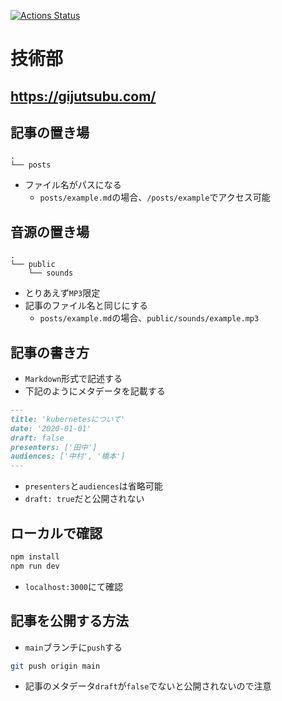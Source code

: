 [![Actions Status](https://github.com/gijutsubu/podcast/workflows/deploy/badge.svg)](https://github.com/gijutsubu/podcast/actions)

# 技術部

## <https://gijutsubu.com/>

## 記事の置き場

```
.
└── posts
```

- ファイル名がパスになる
  - `posts/example.md`の場合、`/posts/example`でアクセス可能

## 音源の置き場

```
.
└── public
    └── sounds
```

- とりあえず`MP3`限定
- 記事のファイル名と同じにする
  - `posts/example.md`の場合、`public/sounds/example.mp3`

## 記事の書き方

- `Markdown`形式で記述する
- 下記のようにメタデータを記載する

```md
---
title: 'kubernetesについて'
date: '2020-01-01'
draft: false
presenters: ['田中']
audiences: ['中村', '橋本']
---
```

- `presenters`と`audiences`は省略可能
- `draft: true`だと公開されない

## ローカルで確認

```bash
npm install
npm run dev
```

- `localhost:3000`にて確認

## 記事を公開する方法

- `main`ブランチに`push`する

```bash
git push origin main
```

- 記事のメタデータ`draft`が`false`でないと公開されないので注意
